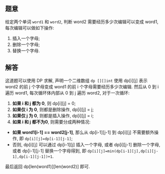 ## 题意

给定两个单词 `word1` 和 `word2`, 判断 word2 需要经历多少次编辑可以变成 word1, 每次编辑可以做如下操作:

1. 插入一个字母;
2. 删除一个字母;
3. 替换一个字母.

## 解答

这道题可以使用 DP 求解, 声明一个二维数组 `dp [][]int` 使用 dp[i][j] 表示 word2 的前 j 个字母变成 word1 的前 i 个字母需要经历多少次编辑. 然后从 0 到 i 遍历 word1, 每次循环体内部从 0 到 j 遍历 word2, 对于一次循环:

1. **如果 i 和 j 都为 0**, 则 dp[i][j] = 0;
2. **如果仅 i 为 0**, 则都是删除操作, dp[i][j] = j;
3. **如果仅 j 为 0**, 则都是插入操作, dp[i][j] = i;
4. **如果 i 和 j 都不为0**, 则需要分成两种情况:
  - **如果 word1[i-1] == word2[j-1]**, 那么从 dp[i-1][j-1] 到 dp[i][j] 不需要额外操作, 即 `dp[i][j]=dp[i-1][j-1]`;
  - 否则, dp[i][j] 可以通过 dp[i-1][j] 插入一个字母, 或者 dp[i][j-1] 删除一个字母, 或者 dp[i-1][j-1] 替换一个字母得到, 即 `dp[i][j]=min(dp[i-1][j],dp[i][j-1],dp[i-1][j-1])+1`.

最后返回 dp[len(word1)][len(word2)] 即可.